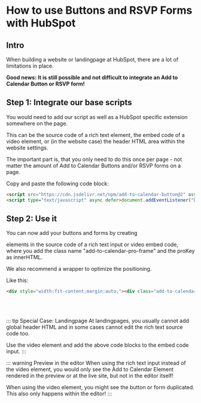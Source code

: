 
# How to use Buttons and RSVP Forms with HubSpot

## Intro

When building a website or landingpage at HubSpot, there are a lot of limitations in place.

**Good news: It is still possible and not difficult to integrate an Add to Calendar Button or RSVP form!**

## Step 1: Integrate our base scripts

You would need to add our script as well as a HubSpot specific extension somewhere on the page.

This can be the source code of a rich text element, the embed code of a video element, or (in the website case) the header HTML area within the website settings.

The important part is, that you only need to do this once per page - not matter the amount of Add to Calendar Buttons and/or RSVP forms on a page.

Copy and paste the following code block:

```html
<script src="https://cdn.jsdelivr.net/npm/add-to-calendar-button@2" async defer></script>
<script type="text/javascript" async defer>document.addEventListener("DOMContentLoaded",function(){let e=document.querySelectorAll(".add-to-calendar-pro-frame");e.forEach(e=>{let t=e.innerHTML.trim(),a=t.match(/^[a-z0-9\-]+$/);if(a){let r=document.createElement("add-to-calendar-button");r.setAttribute("proKey",a[0]),e.parentNode.replaceChild(r,e)}})});</script>
```

## Step 2: Use it

You can now add your buttons and forms by creating <div></div> elements in the source code of a rich text input or video embed code, where you add the class name "add-to-calendar-pro-frame" and the proKey as innerHTML.

We also recommend a wrapper to optimize the positioning.

Like this:

```html
<div style="width:fit-content;margin:auto;"><div class="add-to-calendar-pro-frame">prokey-of-your-event</div></div>
```

<br /><br />

::: tip Special Case: Landingpage
At landingpages, you usually cannot add global header HTML and in some cases cannot edit the rich text source code too.

Use the video element and add the above code blocks to the embed code input.
:::

::: warning Preview in the editor
When using the rich text input instead of the video element, you would only see the Add to Calendar Element rendered in the preview or at the live site, but not in the editor itself!

When using the video element, you might see the button or form duplicated. This also only happens within the editor!
:::
